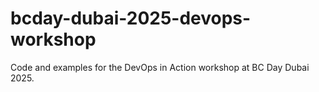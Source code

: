 # bcday-dubai-2025-devops-workshop
Code and examples for the DevOps in Action workshop at BC Day Dubai 2025.
